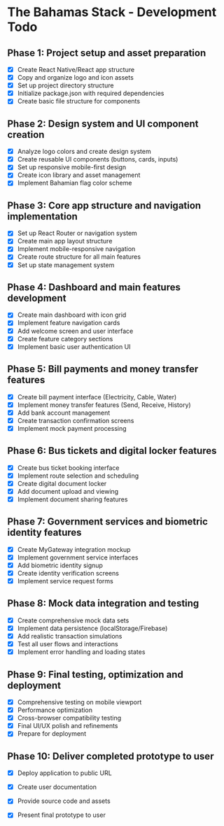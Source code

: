 # The Bahamas Stack - Development Todo

## Phase 1: Project setup and asset preparation
- [x] Create React Native/React app structure
- [x] Copy and organize logo and icon assets
- [x] Set up project directory structure
- [x] Initialize package.json with required dependencies
- [x] Create basic file structure for components

## Phase 2: Design system and UI component creation
- [x] Analyze logo colors and create design system
- [x] Create reusable UI components (buttons, cards, inputs)
- [x] Set up responsive mobile-first design
- [x] Create icon library and asset management
- [x] Implement Bahamian flag color scheme

## Phase 3: Core app structure and navigation implementation
- [x] Set up React Router or navigation system
- [x] Create main app layout structure
- [x] Implement mobile-responsive navigation
- [x] Create route structure for all main features
- [x] Set up state management system

## Phase 4: Dashboard and main features development
- [x] Create main dashboard with icon grid
- [x] Implement feature navigation cards
- [x] Add welcome screen and user interface
- [x] Create feature category sections
- [x] Implement basic user authentication UI

## Phase 5: Bill payments and money transfer features
- [x] Create bill payment interface (Electricity, Cable, Water)
- [x] Implement money transfer features (Send, Receive, History)
- [x] Add bank account management
- [x] Create transaction confirmation screens
- [x] Implement mock payment processing

## Phase 6: Bus tickets and digital locker features
- [x] Create bus ticket booking interface
- [x] Implement route selection and scheduling
- [x] Create digital document locker
- [x] Add document upload and viewing
- [x] Implement document sharing features

## Phase 7: Government services and biometric identity features
- [x] Create MyGateway integration mockup
- [x] Implement government service interfaces
- [x] Add biometric identity signup
- [x] Create identity verification screens
- [x] Implement service request forms

## Phase 8: Mock data integration and testing
- [x] Create comprehensive mock data sets
- [x] Implement data persistence (localStorage/Firebase)
- [x] Add realistic transaction simulations
- [x] Test all user flows and interactions
- [x] Implement error handling and loading states

## Phase 9: Final testing, optimization and deployment
- [x] Comprehensive testing on mobile viewport
- [x] Performance optimization
- [x] Cross-browser compatibility testing
- [x] Final UI/UX polish and refinements
- [x] Prepare for deployment

## Phase 10: Deliver completed prototype to user
- [x] Deploy application to public URL
- [x] Create user documentation
- [x] Provide source code and assets
- [x] Present final prototype to user

